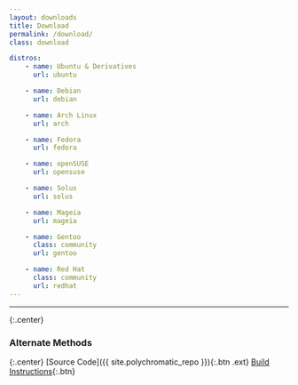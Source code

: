 ```yaml
---
layout: downloads
title: Download
permalink: /download/
class: download

distros:
    - name: Ubuntu & Derivatives
      url: ubuntu

    - name: Debian
      url: debian

    - name: Arch Linux
      url: arch

    - name: Fedora
      url: fedora

    - name: openSUSE
      url: opensuse

    - name: Solus
      url: solus

    - name: Mageia
      url: mageia

    - name: Gentoo
      class: community
      url: gentoo

    - name: Red Hat
      class: community
      url: redhat
---
```


---

{:.center}
### Alternate Methods

{:.center}
[Source Code]({{ site.polychromatic_repo }}){:.btn .ext}
[Build Instructions](/download/manual/){:.btn}
